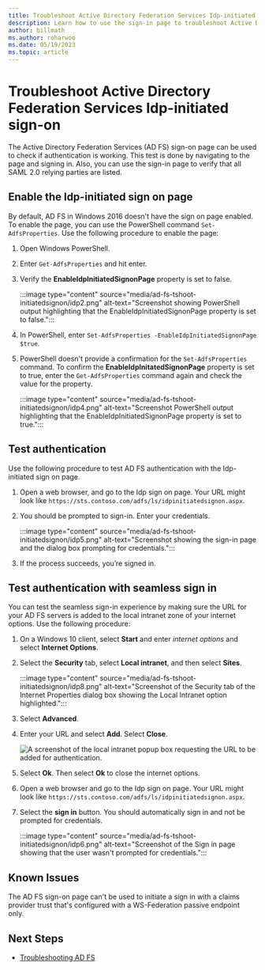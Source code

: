 ```yaml
---
title: Troubleshoot Active Directory Federation Services Idp-initiated sign-on
description: Learn how to use the sign-in page to troubleshoot Active Directory Federation Services (AD FS) authentication.
author: billmath
ms.author: roharwoo
ms.date: 05/19/2023
ms.topic: article
---
```


# Troubleshoot Active Directory Federation Services Idp-initiated sign-on

The Active Directory Federation Services (AD FS) sign-on page can be used to check if authentication is working. This test is done by navigating to the page and signing in. Also, you can use the sign-in page to verify that all SAML 2.0 relying parties are listed.

## Enable the Idp-initiated sign on page

By default, AD FS in Windows 2016 doesn't have the sign on page enabled. To enable the page, you can use the PowerShell command `Set-AdfsProperties`. Use the following procedure to enable the page:

1. Open Windows PowerShell.
1. Enter `Get-AdfsProperties` and hit enter.
1. Verify the **EnableIdpInitiatedSignonPage** property is set to false.

    :::image type="content" source="media/ad-fs-tshoot-initiatedsignon/idp2.png" alt-text="Screenshot showing PowerShell output highlighting that the EnableIdpInitiatedSignonPage property is set to false.":::

1. In PowerShell, enter `Set-AdfsProperties -EnableIdpInitiatedSignonPage $true`.
1. PowerShell doesn't provide a confirmation for the `Set-AdfsProperties` command. To confirm the **EnableIdpInitatedSignonPage** property is set to true, enter the `Get-AdfsProperties` command again and check the value for the property.

    :::image type="content" source="media/ad-fs-tshoot-initiatedsignon/idp4.png" alt-text="Screenshot  PowerShell output highlighting that the EnableIdpInitiatedSignonPage property is set to true.":::

## Test authentication

Use the following procedure to test AD FS authentication with the Idp-initiated sign on page.

1. Open a web browser, and go to the Idp sign on page. Your URL might look like `https://sts.contoso.com/adfs/ls/idpinitiatedsignon.aspx`.
1. You should be prompted to sign-in. Enter your credentials.

    :::image type="content" source="media/ad-fs-tshoot-initiatedsignon/idp5.png" alt-text="Screenshot showing the sign-in page and the dialog box prompting for credentials.":::

1. If the process succeeds, you’re signed in.

## Test authentication with seamless sign in

You can test the seamless sign-in experience by making sure the URL for your AD FS servers is added to the local intranet zone of your internet options. Use the following procedure:

1. On a Windows 10 client, select **Start** and enter *internet options* and select **Internet Options**.

1. Select the **Security** tab, select **Local intranet**, and then select **Sites**.

    :::image type="content" source="media/ad-fs-tshoot-initiatedsignon/idp8.png" alt-text="Screenshot of the Security tab of the Internet Properties dialog box showing the Local Intranet option highlighted.":::

1. Select **Advanced**.

1. Enter your URL and select **Add**. Select **Close**.

    ![A screenshot of the local intranet popup box requesting the URL to be added for authentication.](media/ad-fs-tshoot-initiatedsignon/idp9.png)

1. Select **Ok**. Then select **Ok** to close the internet options.

1. Open a web browser and go to the Idp sign on page. Your URL might look like `https://sts.contoso.com/adfs/ls/idpinitiatedsignon.aspx`.

1. Select the **sign in** button. You should automatically sign in and not be prompted for credentials.

    :::image type="content" source="media/ad-fs-tshoot-initiatedsignon/idp6.png" alt-text="Screenshot of the Sign in page showing that the user wasn't prompted for credentials.":::

## Known Issues

The AD FS sign-on page can't be used to initiate a sign in with a claims provider trust that's configured with a WS-Federation passive endpoint only. 

## Next Steps

- [Troubleshooting AD FS](ad-fs-tshoot-overview.md)
